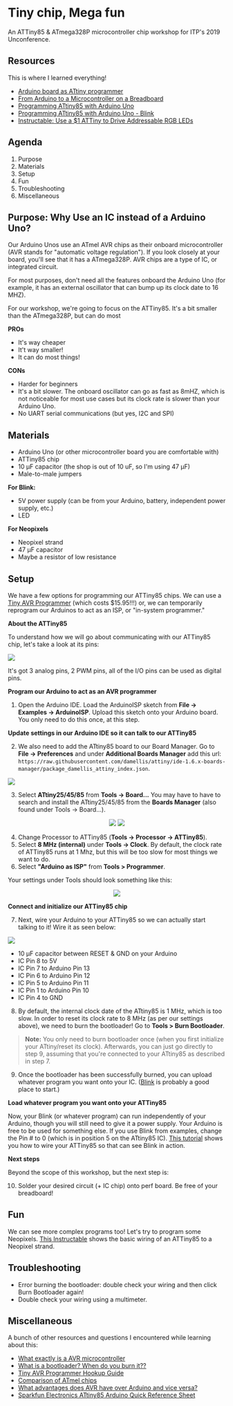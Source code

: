 # Tiny chip, Mega fun
An ATTiny85 &amp; ATmega328P microcontroller chip workshop for ITP's 2019 Unconference.

## Resources

This is where I learned everything!

+ [Arduino board as ATtiny programmer](http://highlowtech.org/?p=1706)
+ [From Arduino to a Microcontroller on a Breadboard](https://www.arduino.cc/en/Tutorial/ArduinoToBreadboard)
+ [Programming ATtiny85 with Arduino Uno](https://create.arduino.cc/projecthub/arjun/programming-attiny85-with-arduino-uno-afb829)
+ [Programming ATtiny85 with Arduino Uno - Blink](https://create.arduino.cc/projecthub/arjun/programming-attiny85-with-arduino-uno-afb829#toc-testing-attiny85-blink-4)
+ [Instructable: Use a $1 ATTiny to Drive Addressable RGB LEDs](https://www.instructables.com/id/Use-a-1-ATTiny-to-drive-addressable-RGB-LEDs/)

## Agenda

1. Purpose
2. Materials
3. Setup
4. Fun
5. Troubleshooting
6. Miscellaneous

## Purpose: Why Use an IC instead of a Arduino Uno?

Our Arduino Unos use an ATmel AVR chips as their onboard microcontroller (AVR stands for "automatic voltage regulation"). If you look closely at your board, you'll see that it has a ATmega328P. AVR chips are a type of IC, or integrated circuit.

For most purposes, don't need all the features onboard the Arduino Uno (for example, it has an external oscillator that can bump up its clock date to 16 MHZ).

For our workshop, we're going to focus on the ATTiny85. It's a bit smaller than the ATmega328P, but can do most

**PROs**

+ It's way cheaper
+ It't way smaller!
+ It can do most things!

**CONs**
+ Harder for beginners
+ It's a bit slower. The onboard oscillator can go as fast as 8mHZ, which is not noticeable for most use cases but  its clock rate is slower than your Arduino Uno.  
+ No UART serial communications (but yes, I2C and SPI)

## Materials

+ Arduino Uno (or other microcontroller board you are comfortable with)
+ ATTiny85 chip
+ 10 μF capacitor (the shop is out of 10 uF, so I'm using 47 μF)
+ Male-to-male jumpers

**For Blink:**
+ 5V power supply (can be from your Arduino, battery, independent power supply, etc.)
+ LED

**For Neopixels**
+ Neopixel strand
+ 47 μF capacitor
+ Maybe a resistor of low resistance

## Setup

We have a few options for programming our ATTiny85 chips. We can use a [Tiny AVR Programmer](https://www.sparkfun.com/products/11801?_ga=2.254947915.295978248.1548287842-129504373.1548287842) (which costs $15.95!!!) or, we can temporarily reprogram our Arduinos to act as an ISP, or "in-system programmer."

**About the ATTiny85**

To understand how we will go about communicating with our ATTiny85 chip, let's take a look at its pins:

![](/images/pins.png)

It's got 3 analog pins, 2 PWM pins, all of the I/O pins can be used as digital pins.

**Program our Arduino to act as an AVR programmer**

1. Open the Arduino IDE. Load the ArduinoISP sketch from **File -> Examples -> ArduinoISP**. Upload this sketch onto your Arduino board. You only need to do this once, at this step.

**Update settings in our Arduino IDE so it can talk to our ATTiny85**

2. We also need to add the ATtiny85 board to our Board Manager. Go to **File -> Preferences** and under **Additional Boards Manager** add this url: `https://raw.githubusercontent.com/damellis/attiny/ide-1.6.x-boards-manager/package_damellis_attiny_index.json`.


![](/images/1.png)

3. Select **ATtiny25/45/85** from **Tools -> Board...** You may have to have to search and install the ATtiny25/45/85 from the **Boards Manager** (also found under Tools -> Board...).

<p align="center">
  <img src="/images/2.png">
	<img src="/images/3.png">
</p>

4. Change Processor to ATTiny85 (**Tools -> Processor -> ATTiny85**).
5. Select **8 MHz (internal)** under **Tools -> Clock**. By default, the clock rate of ATTiny85 runs at 1 Mhz, but this will be too slow for most things we want to do.
6. Select **"Arduino as ISP"** from **Tools > Programmer**.

Your settings under Tools should look something like this:

<p align="center">
  <img src="/images/4.png">
</p>

**Connect and initialize our ATTiny85 chip**

7. Next, wire your Arduino to your ATTiny85 so we can actually start talking to it! Wire it as seen below:


![](/images/isp.png)


- 10 μF capacitor between RESET & GND on your Arduino
- IC Pin 8 to 5V
- IC Pin 7 to Arduino Pin 13
- IC Pin 6 to Arduino Pin 12
- IC Pin 5 to Arduino Pin 11
- IC Pin 1 to Arduino Pin 10
- IC Pin 4 to GND


8. By default, the internal clock date of the ATtiny85 is 1 MHz, which is too slow. In order to reset its clock rate to 8 MHz (as per our settings above), we need to burn the bootloader! Go to **Tools > Burn Bootloader**.

> **Note:** You only need to burn bootloader once (when you first initialize your ATtiny/reset its clock). Afterwards, you can just go directly to step 9, assuming that you're connected to your ATtiny85 as described in step 7.

9. Once the bootloader has been successfully burned, you can upload whatever program you want onto your IC. ([Blink](https://create.arduino.cc/projecthub/arjun/programming-attiny85-with-arduino-uno-afb829#toc-testing-attiny85-blink-4) is probably a good place to start.)

**Load whatever program you want onto your ATTiny85**

Now, your Blink (or whatever program) can run independently of your Arduino, though you will still need to give it a power supply. Your Arduino is free to be used for something else.
If you use Blink from examples, change the Pin # to 0 (which is in position 5 on the ATtiny85 IC). [This tutorial](https://create.arduino.cc/projecthub/arjun/programming-attiny85-with-arduino-uno-afb829#toc-testing-attiny85-blink-4) shows you how to wire your ATTiny85 so that can see Blink in action.  

**Next steps**

Beyond the scope of this workshop, but the next step is:

10. Solder your desired circuit (+ IC chip) onto perf board. Be free of your breadboard!

## Fun

We can see more complex programs too! Let's try to program some Neopixels. [This Instructable](https://www.instructables.com/id/Use-a-1-ATTiny-to-drive-addressable-RGB-LEDs/) shows the basic wiring of an ATTiny85 to a Neopixel strand.

## Troubleshooting

+ Error burning the bootloader: double check your wiring and then click Burn Bootloader again!
+ Double check your wiring using a multimeter.

## Miscellaneous

A bunch of other resources and questions I encountered while learning about this:

+ [What exactly is a AVR microcontroller](https://en.wikipedia.org/wiki/AVR_microcontrollers)
+ [What is a bootloader? When do you burn it??](https://www.arduino.cc/en/Hacking/Bootloader?from=Tutorial.Bootloader)
+ [Tiny AVR Programmer Hookup Guide](https://learn.sparkfun.com/tutorials/tiny-avr-programmer-hookup-guide/attiny85-use-hints)
+ [Comparison of ATmel chips](https://thewanderingengineer.com/2013/04/28/comparison-of-atmel-chips/)
+ [What advantages does AVR have over Arduino and vice versa?](https://www.quora.com/What-advantages-does-AVR-have-over-Arduino-and-vice-versa)
+ [Sparkfun Electronics ATtiny85 Arduino Quick Reference Sheet](https://cdn.sparkfun.com/assets/2/8/b/a/a/Tiny_QuickRef_v2_2.pdf)
